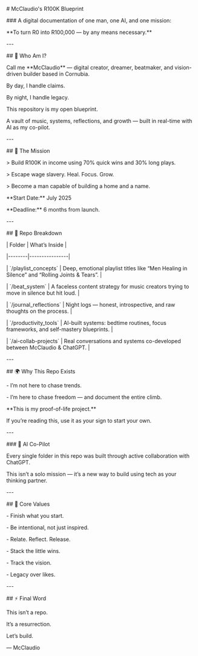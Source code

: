 \# McClaudio's R100K Blueprint

\### A digital documentation of one man, one AI, and one mission:

\*\*To turn R0 into R100,000 — by any means necessary.\*\*

\---

\## 💭 Who Am I?

Call me \*\*McClaudio\*\* — digital creator, dreamer, beatmaker, and vision-driven builder based in Cornubia.

By day, I handle claims.

By night, I handle legacy.

This repository is my open blueprint.

A vault of music, systems, reflections, and growth — built in real-time with AI as my co-pilot.

\---

\## 🚀 The Mission

\> Build R100K in income using 70% quick wins and 30% long plays.

\> Escape wage slavery. Heal. Focus. Grow.

\> Become a man capable of building a home and a name.

\*\*Start Date:\*\* July 2025

\*\*Deadline:\*\* 6 months from launch.

\---

\## 🧱 Repo Breakdown

| Folder | What’s Inside |

|--------|----------------|

| \`/playlist\_concepts\` | Deep, emotional playlist titles like “Men Healing in Silence” and “Rolling Joints & Tears”. |

| \`/beat\_system\` | A faceless content strategy for music creators trying to move in silence but hit loud. |

| \`/journal\_reflections\` | Night logs — honest, introspective, and raw thoughts on the process. |

| \`/productivity\_tools\` | AI-built systems: bedtime routines, focus frameworks, and self-mastery blueprints. |

| \`/ai-collab-projects\` | Real conversations and systems co-developed between McClaudio & ChatGPT. |

\---

\## 🌍 Why This Repo Exists

\- I’m not here to chase trends.

\- I’m here to chase freedom — and document the entire climb.

\*\*This is my proof-of-life project.\*\*

If you’re reading this, use it as your sign to start your own.

\---

\### 🤖 AI Co-Pilot

Every single folder in this repo was built through active collaboration with ChatGPT.

This isn’t a solo mission — it’s a new way to build using tech as your thinking partner.

\---

\## 🥋 Core Values

\- Finish what you start.

\- Be intentional, not just inspired.

\- Relate. Reflect. Release.

\- Stack the little wins.

\- Track the vision.

\- Legacy over likes.

\---

\## ⚡ Final Word

This isn’t a repo.

It’s a resurrection.

Let’s build.

— McClaudio
